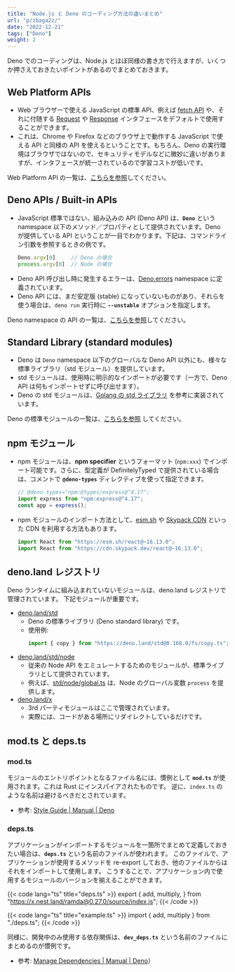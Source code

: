 ```yaml
---
title: "Node.js と Deno のコーディング方法の違いまとめ"
url: "p/zbaga2z/"
date: "2022-12-21"
tags: ["Deno"]
weight: 2
---
```


Deno でのコーディングは、Node.js とほぼ同様の書き方で行えますが、いくつか押さえておきたいポイントがあるのでまとめておきます。


Web Platform APIs
----
- Web ブラウザーで使える JavaScript の標準 API、例えば [fetch API](https://developer.mozilla.org/en-US/docs/Web/API/Fetch_API) や、それに付随する [Request](https://developer.mozilla.org/en-US/docs/Web/API/Request) や [Response](https://developer.mozilla.org/en-US/docs/Web/API/Response) インタフェースをデフォルトで使用することができます。
- これは、Chrome や Firefox などのブラウザ上で動作する JavaScript で使える API と同様の API を使えるということです。もちろん、Deno の実行環境はブラウザではないので、セキュリティモデルなどに微妙に違いがありますが、インタフェースが統一されているので学習コストが低いです。

Web Platform API の一覧は、[こちらを参照](https://deno.land/manual/runtime/web_platform_apis)してください。


Deno APIs / Built-in APIs
----

- JavaScript 標準ではない、組み込みの API (Deno API) は、__`Deno`__ という namespace 以下のメソッド／プロパティとして提供されています。Deno が提供している API ということが一目でわかります。下記は、コマンドライン引数を参照するときの例です。
  ```ts
  Deno.argv[0]     // Deno の場合
  process.argv[0]  // Node の場合
  ```
- Deno API 呼び出し時に発生するエラーは、[Deno.errors](https://deno.land/api?s=Deno.errors) namespace に定義されています。
- Deno API には、まだ安定版 (stable) になっていないものがあり、それらを使う場合は、`deno run` 実行時に __`--unstable`__ オプションを指定します。

Deno namespace の API の一覧は、[こちらを参照](https://deno.land/api?s=Deno)してください。


Standard Library (standard modules)
----

- Deno は `Deno` namespace 以下のグローバルな Deno API 以外にも、様々な標準ライブラリ（std モジュール）を提供しています。
- std モジュールは、使用時に明示的なインポートが必要です（一方で、Deno API は何もインポートせずに呼び出せます）。
- Deno の std モジュールは、[Golang の std ライブラリ](https://pkg.go.dev/std) を参考に実装されています。

Deno の標準モジュールの一覧は、[こちらを参照](https://deno.land/std) してください。


npm モジュール
----

- npm モジュールは、__npm specifier__ というフォーマット (`npm:xxx`) でインポート可能です。さらに、型定義が DefinitelyTyped で提供されている場合は、コメントで __`@deno-types`__ ディレクティブを使って指定できます。
  ```ts
  // @deno-types="npm:@types/express@^4.17";
  import express from "npm:express@^4.17";
  const app = express();
  ```
- npm モジュールのインポート方法として、[esm.sh](https://esm.sh/) や [Skypack CDN](https://docs.skypack.dev/) といった CDN を利用する方法もあります。
  ```ts
  import React from "https://esm.sh/react@~16.13.0";
  import React from "https://cdn.skypack.dev/react@~16.13.0";
  ```


deno.land レジストリ
----

Deno ランタイムに組み込まれていないモジュールは、deno.land レジストリで管理されています。
下記モジュールが重要です。

- [deno.land/std](https://deno.land/std)
  - Deno の標準ライブラリ (Deno standard library) です。
  - 使用例:
    ```ts
    import { copy } from "https://deno.land/std@0.168.0/fs/copy.ts";
    ```
- [deno.land/std/node](https://deno.land/std/node)
  - 従来の Node API をエミュレートするためのモジュールが、標準ライブラリとして提供されています。
  - 例えば、[std/node/global.ts](https://deno.land/std/node/global.ts) は、Node のグローバル変数 `process` を提供します。
- [deno.land/x](https://deno.land/x)
  - 3rd パーティモジュールはここで管理されています。
  - 実際には、コードがある場所にリダイレクトしているだけです。


mod.ts と deps.ts
----

### mod.ts

モジュールのエントリポイントとなるファイル名には、慣例として __`mod.ts`__ が使用されます。これは Rust にインスパイアされたものです。
逆に、`index.ts` のような名前は避けるべきだとされています。

- 参考: [Style Guide | Manual | Deno](https://deno.land/manual/references/contributing/style_guide)

### deps.ts

アプリケーションがインポートするモジュールを一箇所でまとめて定義しておきたい場合は、__`deps.ts`__ という名前のファイルが使われます。
このファイルで、アプリケーションが使用するメソッドを re-export しておき、他のファイルからはそれをインポートして使用します。
こうすることで、アプリケーション内で使用するモジュールのバージョンを揃えることができます。

{{< code lang="ts" title="deps.ts" >}}
export {
  add,
  multiply,
} from "https://x.nest.land/ramda@0.27.0/source/index.js";
{{< /code >}}

{{< code lang="ts" title="example.ts" >}}
import { add, multiply } from "./deps.ts";
{{< /code >}}

同様に、開発中のみ使用する依存関係は、__`dev_deps.ts`__ という名前のファイルにまとめるのが慣例です。

- 参考: [Manage Dependencies | Manual | Deno](https://deno.land/manual/examples/manage_dependencies)）

